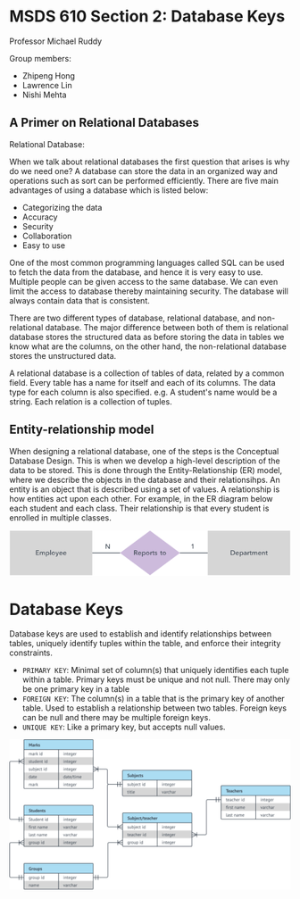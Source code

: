 # MSDS 610 Section 2: Database Keys
Professor Michael Ruddy

Group members:
- Zhipeng Hong
- Lawrence Lin
- Nishi Mehta

## A Primer on Relational Databases
Relational Database:

When we talk about relational databases the first question that arises is why do we need one? A database can store the data in an organized way and operations such as sort can be performed efficiently. There are five main advantages of using a database which is listed below:

- Categorizing the data
- Accuracy
- Security
- Collaboration
- Easy to use

One of the most common programming languages called SQL can be used to fetch the data from the database, and hence it is very easy to use. Multiple people can be given access to the same database. We can even limit the access to database thereby maintaining security. The database will always contain data that is consistent.

There are two different types of database, relational database, and non-relational database. The major difference between both of them is relational database stores the structured data as before storing the data in tables we know what are the columns, on the other hand, the non-relational database stores the unstructured data.

A relational database is a collection of tables of data, related by a common field. Every table has a name for itself and each of its columns. The data type for each column is also specified.
e.g. A student's name would be a string.
Each relation is a collection of tuples.

## Entity-relationship model
When designing a relational database, one of the steps is the Conceptual Database Design. This is when we develop a high-level description of the data to be stored. This is done through the Entity-Relationship (ER) model, where we describe the objects in the database and their relationsihps. An entity is an object that is described using a set of values. A relationship is how entities act upon each other. For example, in the ER diagram below each student and each class. Their relationship is that every student is enrolled in multiple classes.

![](img/er.svg)


# Database Keys
Database keys are used to establish and identify relationships between 
tables, uniquely identify tuples within the table, and enforce their integrity constraints. 

- `PRIMARY KEY`: Minimal set of column(s) that uniquely identifies each tuple within a table. Primary keys must be unique and not null. There may only be one primary key in a table
- `FOREIGN KEY`: The column(s) in a table that is the primary key of another table. Used to establish a relationship between two tables. Foreign keys can be null and there may be multiple foreign keys.
- `UNIQUE KEY`: Like a primary key, but accepts null values.


![](img/ex.svg)



